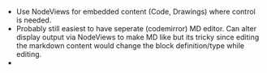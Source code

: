 


- Use NodeViews for embedded content (Code, Drawings) where control is needed.
- Probably still easiest to have seperate (codemirror) MD editor. Can alter display output via NodeViews to make MD like
  but its tricky since editing the markdown content would change the block definition/type while editing.
- 